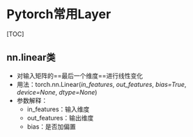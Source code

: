 # Pytorch常用Layer

[TOC]

## nn.linear类

- 对输入矩阵的==最后一个维度==进行线性变化
- 用法：torch.nn.Linear(*in_features*, *out_features*, *bias=True*, *device=None*, *dtype=None*)
- 参数解释：
  - in_features：输入维度
  - out_features：输出维度
  - bias：是否加偏置